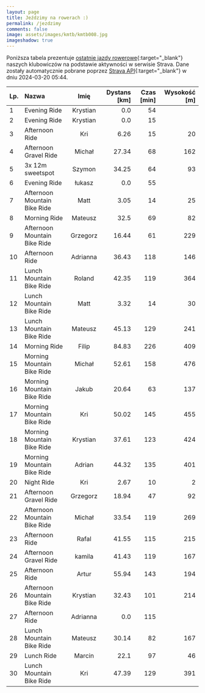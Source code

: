 ```yaml
---
layout: page
title: Jeździmy na rowerach :)
permalink: /jezdzimy
comments: false
image: assets/images/kmtb/kmtb008.jpg
imageshadow: true
---
```


Poniższa tabela prezentuje [ostatnie jazdy rowerowe](https://www.strava.com/clubs/336381){:target="_blank"} naszych klubowiczów na podstawie aktywności w serwisie Strava. Dane zostały automatycznie pobrane poprzez [Strava API](https://developers.strava.com/docs/reference/#api-Clubs-getClubActivitiesById){:target="_blank"} w dniu 2024-03-20 05:44.

Lp. | Nazwa | Imię | Dystans [km] | Czas [min] | Wysokość [m]
:--- | :--- | :---: | ---: | ---: | ---:
1|Evening Ride|Krystian|0.0|54|
2|Evening Ride|Krystian|0.0|15|
3|Afternoon Ride|Kri|6.26|15|20
4|Afternoon Gravel Ride|Michał|27.34|68|162
5|3x 12m sweetspot|Szymon|34.25|64|93
6|Evening Ride|łukasz|0.0|55|
7|Afternoon Mountain Bike Ride|Matt|3.05|14|25
8|Morning Ride|Mateusz|32.5|69|82
9|Afternoon Mountain Bike Ride|Grzegorz|16.44|61|229
10|Afternoon Ride|Adrianna|36.43|118|146
11|Lunch Mountain Bike Ride|Roland|42.35|119|364
12|Lunch Mountain Bike Ride|Matt|3.32|14|30
13|Lunch Mountain Bike Ride|Mateusz|45.13|129|241
14|Morning Ride|Filip|84.83|226|409
15|Morning Mountain Bike Ride|Michał|52.61|158|476
16|Morning Mountain Bike Ride|Jakub|20.64|63|137
17|Morning Mountain Bike Ride|Kri|50.02|145|455
18|Morning Mountain Bike Ride|Krystian|37.61|123|424
19|Morning Mountain Bike Ride|Adrian|44.32|135|401
20|Night Ride|Kri|2.67|10|2
21|Afternoon Gravel Ride|Grzegorz|18.94|47|92
22|Afternoon Mountain Bike Ride|Michał|33.54|119|269
23|Afternoon Ride|Rafal|41.55|115|215
24|Afternoon Gravel Ride|kamila|41.43|119|167
25|Afternoon Ride|Artur|55.94|143|194
26|Afternoon Mountain Bike Ride|Krystian|32.43|101|214
27|Afternoon Ride|Adrianna|0.0|115|
28|Lunch Mountain Bike Ride|Mateusz|30.14|82|167
29|Lunch Ride|Marcin|22.1|97|46
30|Lunch Mountain Bike Ride|Kri|47.39|129|391
